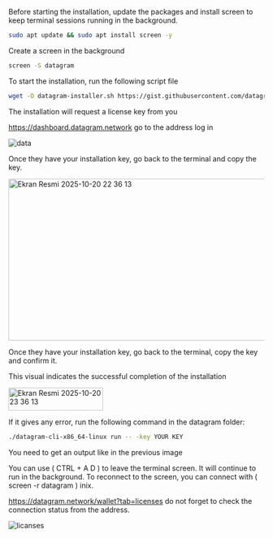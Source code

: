 Before starting the installation, update the packages and install screen to keep terminal sessions running in the background.
```bash
sudo apt update && sudo apt install screen -y
```
Create a screen in the background
```bash
screen -S datagram
```

To start the installation, run the following script file
```bash
wget -O datagram-installer.sh https://gist.githubusercontent.com/datagram-dev/8ef3d7678dc828e45a65a3e955327736/raw/datagram-installer.sh && chmod +x datagram-installer.sh && sudo bash datagram-installer.sh
```
The installation will request a license key from you

https://dashboard.datagram.network go to the address log in

![data](https://github.com/user-attachments/assets/7d05c663-6f63-491a-8c66-7c43359ff620)

Once they have your installation key, go back to the terminal and copy the key.

<img width="1660" height="319" alt="Ekran Resmi 2025-10-20 22 36 13" src="https://github.com/user-attachments/assets/c603fcc3-4747-4fa3-9144-a009fed30d64" />

Once they have your installation key, go back to the terminal, copy the key and confirm it.

This visual indicates the successful completion of the installation

<img width="186" height="45" alt="Ekran Resmi 2025-10-20 23 36 13" src="https://github.com/user-attachments/assets/8fdeca46-5983-4e29-9547-e6c10fd08d29" />

If it gives any error, run the following command in the datagram folder:

```bash
./datagram-cli-x86_64-linux run -- -key YOUR KEY
```
You need to get an output like in the previous image

You can use ( CTRL + A D ) to leave the terminal screen. It will continue to run in the background. To reconnect to the screen, you can connect with  ( screen -r datagram ) inix.

https://datagram.network/wallet?tab=licenses do not forget to check the connection status from the address.

![licanses](https://github.com/user-attachments/assets/659ad0c0-9816-402e-9404-3da006788755)

